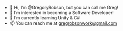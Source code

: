 - 👋 Hi, I’m @GregoryRobson, but you can call me Greg!
- 👀 I’m interested in becoming a Software Developer!
- 🌱 I’m currently learning Unity & C#
- 📫 You can reach me at gregrobsonwork@gmail.com

<!---
GregoryRobson/GregoryRobson is a ✨ special ✨ repository because its `README.md` (this file) appears on your GitHub profile.
You can click the Preview link to take a look at your changes.
--->
